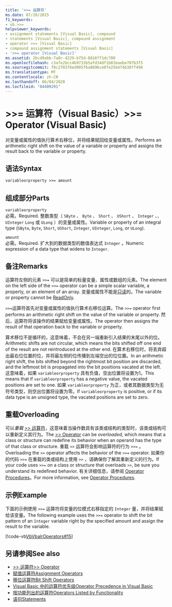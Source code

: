```yaml
---
title: '>>= 运算符'
ms.date: 07/20/2015
f1_keywords:
- vb.>>=
helpviewer_keywords:
- assignment statements [Visual Basic], compound
- statements [Visual Basic], compound assignment
- operator >>= [Visual Basic]
- compound assignment statements [Visual Basic]
- '>>= operator [Visual Basic]'
ms.assetid: 2bcd9abb-7a8c-4229-b75d-8816ff1dc700
ms.openlocfilehash: c3afe2bcc4b9732b5afd34df1b83eaebe707b3f5
ms.sourcegitcommit: f8c270376ed905f6a8896ce0fe25b4f4b38ff498
ms.translationtype: MT
ms.contentlocale: zh-CN
ms.lasthandoff: 06/04/2020
ms.locfileid: "84409291"
---
```

# <a name="-operator-visual-basic"></a><span data-ttu-id="59e31-102">>>= 运算符（Visual Basic）</span><span class="sxs-lookup"><span data-stu-id="59e31-102">>>= Operator (Visual Basic)</span></span>
<span data-ttu-id="59e31-103">对变量或属性的值执行算术右移位，并将结果赋回给变量或属性。</span><span class="sxs-lookup"><span data-stu-id="59e31-103">Performs an arithmetic right shift on the value of a variable or property and assigns the result back to the variable or property.</span></span>  
  
## <a name="syntax"></a><span data-ttu-id="59e31-104">语法</span><span class="sxs-lookup"><span data-stu-id="59e31-104">Syntax</span></span>  
  
```vb  
variableorproperty >>= amount  
```  
  
## <a name="parts"></a><span data-ttu-id="59e31-105">组成部分</span><span class="sxs-lookup"><span data-stu-id="59e31-105">Parts</span></span>  
 `variableorproperty`  
 <span data-ttu-id="59e31-106">必需。</span><span class="sxs-lookup"><span data-stu-id="59e31-106">Required.</span></span> <span data-ttu-id="59e31-107">整数类型（ `SByte` 、 `Byte` 、 `Short` 、 `UShort` 、 `Integer` 、、 `UInteger` `Long` 或 `ULong` ）的变量或属性。</span><span class="sxs-lookup"><span data-stu-id="59e31-107">Variable or property of an integral type (`SByte`, `Byte`, `Short`, `UShort`, `Integer`, `UInteger`, `Long`, or `ULong`).</span></span>  
  
 `amount`  
 <span data-ttu-id="59e31-108">必需。</span><span class="sxs-lookup"><span data-stu-id="59e31-108">Required.</span></span> <span data-ttu-id="59e31-109">扩大到的数据类型的数值表达式 `Integer` 。</span><span class="sxs-lookup"><span data-stu-id="59e31-109">Numeric expression of a data type that widens to `Integer`.</span></span>  
  
## <a name="remarks"></a><span data-ttu-id="59e31-110">备注</span><span class="sxs-lookup"><span data-stu-id="59e31-110">Remarks</span></span>  
 <span data-ttu-id="59e31-111">运算符左侧的元素 `>>=` 可以是简单的标量变量、属性或数组的元素。</span><span class="sxs-lookup"><span data-stu-id="59e31-111">The element on the left side of the `>>=` operator can be a simple scalar variable, a property, or an element of an array.</span></span> <span data-ttu-id="59e31-112">变量或属性不能是[只读](../modifiers/readonly.md)的。</span><span class="sxs-lookup"><span data-stu-id="59e31-112">The variable or property cannot be [ReadOnly](../modifiers/readonly.md).</span></span>  
  
 <span data-ttu-id="59e31-113">`>>=`运算符首先对变量或属性的值执行算术右移位运算。</span><span class="sxs-lookup"><span data-stu-id="59e31-113">The `>>=` operator first performs an arithmetic right shift on the value of the variable or property.</span></span> <span data-ttu-id="59e31-114">然后，运算符将该操作的结果赋给变量或属性。</span><span class="sxs-lookup"><span data-stu-id="59e31-114">The operator then assigns the result of that operation back to the variable or property.</span></span>  
  
 <span data-ttu-id="59e31-115">算术移位不是循环的，这意味着，不会在另一端重新引入结果的末尾以外的位。</span><span class="sxs-lookup"><span data-stu-id="59e31-115">Arithmetic shifts are not circular, which means the bits shifted off one end of the result are not reintroduced at the other end.</span></span> <span data-ttu-id="59e31-116">在算术右移位时，将丢弃超出最右位位置的位，并将最左侧的位传播到左端空出的位位置。</span><span class="sxs-lookup"><span data-stu-id="59e31-116">In an arithmetic right shift, the bits shifted beyond the rightmost bit position are discarded, and the leftmost bit is propagated into the bit positions vacated at the left.</span></span> <span data-ttu-id="59e31-117">这意味着，如果 `variableorproperty` 具有负值，空出位置将设置为1。</span><span class="sxs-lookup"><span data-stu-id="59e31-117">This means that if `variableorproperty` has a negative value, the vacated positions are set to one.</span></span> <span data-ttu-id="59e31-118">如果 `variableorproperty` 为正，或者其数据类型为无符号类型，则空出位置将设置为零。</span><span class="sxs-lookup"><span data-stu-id="59e31-118">If `variableorproperty` is positive, or if its data type is an unsigned type, the vacated positions are set to zero.</span></span>  
  
## <a name="overloading"></a><span data-ttu-id="59e31-119">重载</span><span class="sxs-lookup"><span data-stu-id="59e31-119">Overloading</span></span>  
 <span data-ttu-id="59e31-120">可以*重载* [>> 运算符](right-shift-operator.md)，这意味着当操作数具有该类或结构的类型时，该类或结构可以重新定义其行为。</span><span class="sxs-lookup"><span data-stu-id="59e31-120">The [>> Operator](right-shift-operator.md) can be *overloaded*, which means that a class or structure can redefine its behavior when an operand has the type of that class or structure.</span></span> <span data-ttu-id="59e31-121">重载 `>>` 运算符会影响运算符的行为 `>>=` 。</span><span class="sxs-lookup"><span data-stu-id="59e31-121">Overloading the `>>` operator affects the behavior of the `>>=` operator.</span></span> <span data-ttu-id="59e31-122">如果你的代码 `>>=` 在重载的类或结构上使用 `>>` ，请确保你了解其重新定义的行为。</span><span class="sxs-lookup"><span data-stu-id="59e31-122">If your code uses `>>=` on a class or structure that overloads `>>`, be sure you understand its redefined behavior.</span></span> <span data-ttu-id="59e31-123">有关详细信息，请参阅 [Operator Procedures](../../programming-guide/language-features/procedures/operator-procedures.md)。</span><span class="sxs-lookup"><span data-stu-id="59e31-123">For more information, see [Operator Procedures](../../programming-guide/language-features/procedures/operator-procedures.md).</span></span>  
  
## <a name="example"></a><span data-ttu-id="59e31-124">示例</span><span class="sxs-lookup"><span data-stu-id="59e31-124">Example</span></span>  
 <span data-ttu-id="59e31-125">下面的示例使用 `>>=` 运算符将变量的位模式右移指定的 `Integer` 量，并将结果赋给该变量。</span><span class="sxs-lookup"><span data-stu-id="59e31-125">The following example uses the `>>=` operator to shift the bit pattern of an `Integer` variable right by the specified amount and assign the result to the variable.</span></span>  
  
 [!code-vb[VbVbalrOperators#15](~/samples/snippets/visualbasic/VS_Snippets_VBCSharp/VbVbalrOperators/VB/Class1.vb#15)]  
  
## <a name="see-also"></a><span data-ttu-id="59e31-126">另请参阅</span><span class="sxs-lookup"><span data-stu-id="59e31-126">See also</span></span>

- [<span data-ttu-id="59e31-127">>> 运算符</span><span class="sxs-lookup"><span data-stu-id="59e31-127">>> Operator</span></span>](right-shift-operator.md)
- [<span data-ttu-id="59e31-128">赋值运算符</span><span class="sxs-lookup"><span data-stu-id="59e31-128">Assignment Operators</span></span>](assignment-operators.md)
- [<span data-ttu-id="59e31-129">移位运算符</span><span class="sxs-lookup"><span data-stu-id="59e31-129">Bit Shift Operators</span></span>](bit-shift-operators.md)
- [<span data-ttu-id="59e31-130">Visual Basic 中的运算符优先级</span><span class="sxs-lookup"><span data-stu-id="59e31-130">Operator Precedence in Visual Basic</span></span>](operator-precedence.md)
- [<span data-ttu-id="59e31-131">按功能列出的运算符</span><span class="sxs-lookup"><span data-stu-id="59e31-131">Operators Listed by Functionality</span></span>](operators-listed-by-functionality.md)
- [<span data-ttu-id="59e31-132">语句</span><span class="sxs-lookup"><span data-stu-id="59e31-132">Statements</span></span>](../../programming-guide/language-features/statements.md)
